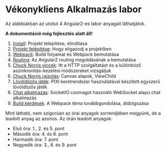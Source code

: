 # Vékonykliens Alkalmazás labor

Az alábbiakban az utolsó 4 Angular2-es labor anyagait láthatjátok.

**A dokumentáció még fejlesztés alatt áll!**

1. [Install](1-install.md): Projekt telepítése, elindítása
2. [Projekt felépítése](2-project.md): Hogy eligazodj a projektben
3. [Webpack](3-webpack.md): Build folyamat és Webpack bemutatása
4. [Routing](4-routing.md): Az Angular2 routing megoldásának a bemutatása
5. [Chuck Norris viccek](5-joke-list.md): Itt a HTTP szolgáltatást és a különböző aszinkronitás-kezelési módszereket vizsgáljuk
6. [Chuck Norris rajzolás](6-draw-chuck.md): Canvas alapok, ViewChild
7. [Lövöldözős játék](7-chuck-game.md): PIXI keretrendszer használatával készített egyszerű lövöldözős játék
8. [Chat alkalmazás](8-chat.md): SocketIO csomagot használó WebSocket alapú chat alkalmazás
9. [Build kérdések](9-build.md): A Webpack téma továbbgondolása, átdolgozása

Mint látható, nem szigorúan az órai anyagok sorrendjében megyünk, de a leadott anyag az azonos. Az órán leadott anyagok:

- Első óra: 1., 2. és 5. pont
- Második óra: 4. és 6. pont
- Harmadik óra: 7. pont
- Negyedik óra: 3., 8. és 9. pont
